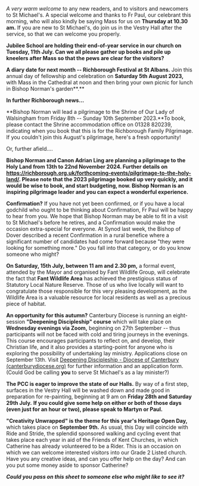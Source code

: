 
*A very warm welcome* to any new readers, and to visitors and newcomers
to St Michael\'s. A special welcome and thanks to Fr Paul, our celebrant
this morning, who will also kindly be saying Mass for us on **Thursday
at 10.30 am.** If you are new to St Michael\'s, do join us in the Vestry
Hall after the service, so that we can welcome you properly.

**Jubilee School are holding their end-of-year service in our church on
Tuesday, 11th July. Can we all please gather up books and pile up
kneelers after Mass so that the pews are clear for the visitors?**

**A diary date for next month -- Richborough Festival at St Albans.**
Join this annual day of fellowship and celebration on **Saturday 5th
August 2023,** with Mass in the Cathedral at noon and then bring your
own picnic for lunch in Bishop Norman\'s garden**.**

**In further Richborough news...**

**Bishop Norman will lead a pilgrimage to the Shrine of Our Lady of
Walsingham from Friday 8th -- Sunday 10th September 2023.**To book,
please contact the Shrine accommodation office on 01328 820239,
indicating when you book that this is for the Richborough Family
Pilgrimage. If you couldn\'t join this August\'s pilgrimage, here\'s a
fresh opportunity!

Or, further afield....

**Bishop Norman and Canon Adrian Ling are planning a pilgrimage to the
Holy Land from 13th to 22nd November 2024. Further details on
<https://richborough.org.uk/forthcoming-events/pilgrimage-to-the-holy-land/>.
Please note that the 2023 pilgrimage booked up very quickly, and it
would be wise to book, and start budgeting, now. Bishop Norman is an
inspiring pilgrimage leader and you can expect a wonderful experience.**

**Confirmation?** If you have not yet been confirmed, or if you have a
local godchild who ought to be thinking about Confirmation, Fr Paul will
be happy to hear from you. We hope that Bishop Norman may be able to fit
in a visit to St Michael\'s before he retires, and a Confirmation would
make the occasion extra-special for everyone. At Synod last week, the
Bishop of Dover described a recent Confirmation in a rural benefice
where a significant number of candidates had come forward because "they
were looking for something more." Do you fall into that category, or do
you know someone who might?

**On Saturday, 15th July, between 11 am and 2.30 pm,** a formal event,
attended by the Mayor and organised by Fant Wildlife Group, will
celebrate the fact that **Fant Wildlife Area** has achieved the
prestigious status of Statutory Local Nature Reserve. Those of us who
live locally will want to congratulate those responsible for this very
pleasing development, as the Wildlife Area is a valuable resource for
local residents as well as a precious piece of habitat.

**An opportunity for this autumn?** Canterbury Diocese is running an
eight-session **"Deepening Discipleship" course** which will take place
on **Wednesday evenings via Zoom,** beginning on 27th September --
thus participants will not be faced with cold and tiring journeys in the
evenings. This course encourages participants to reflect on, and
develop, their Christian life, and it also provides a starting-point for
anyone who is exploring the possibility of undertaking lay ministry.
Applications close on September 13th. Visit [Deepening Discipleship -
Diocese of Canterbury
(canterburydiocese.org)](https://www.canterburydiocese.org/our-life/spirituality-discipleship/explore-discipleship/deepening-discipleship/deepening-discipleship#_blank)
for further information and an application form. (Could God be calling
**you** to serve St Michael\'s as a lay minister?)

**The PCC is eager to improve the state of our Halls.** By way of a
first step, surfaces in the Vestry Hall will be washed down and made
good in preparation for re-painting, beginning at 9 am on **Friday
28th and Saturday 29th July.** **If you could give some help on
either or both of those days (even just for an hour or two), please
speak to Martyn or Paul.**

**"Creativity Unwrapped" is the theme for this year\'s Heritage Open
Day,** which takes place on **September 9th.** As usual, this Day will
coincide with Ride and Stride, the splendid sponsored walking and
cycling event that takes place each year in aid of the Friends of Kent
Churches, in which Catherine has already volunteered to be a Rider. This
is an occasion on which we can welcome interested visitors into our
Grade 2 Listed church. Have you any creative ideas, and can you offer
help on the day? And can you put some money aside to sponsor Catherine?

***Could you pass on this sheet to someone else who might like to see
it?***

